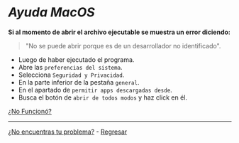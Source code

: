 # _Ayuda MacOS_

**Si al momento de abrir el archivo ejecutable se muestra un error diciendo:**
> "No se puede abrir porque es de un desarrollador no identificado".

+ Luego de haber ejecutado el programa.
+ Abre las `preferencias del sistema`.
+ Selecciona `Seguridad y Privacidad`.
+ En la parte inferior de la pestaña `general`.
+ En el apartado de `permitir apps descargadas desde`.
+ Busca el botón de `abrir de todos modos` y haz click en él.

[¿No Funcionó?](https://github.com/shernandezz/zoom-links#mi-problema-no-fue-resuelto-por-la-ayuda)

***
[¿No encuentras tu problema?](https://github.com/shernandezz/zoom-links#mi-problema-no-está-listado) - [Regresar](https://github.com/shernandezz/zoom-links#ayuda)